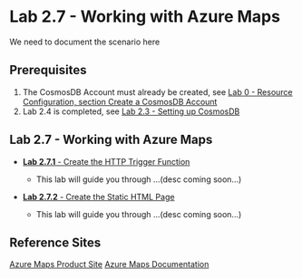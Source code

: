 # Lab 2.7 - Working with Azure Maps
We need to document the scenario here


## Prerequisites
1. The CosmosDB Account must already be created, see [Lab 0 - Resource Configuration, section Create a CosmosDB Account](https://github.com/Azure/IoT-Pi-Day/tree/master/Lab%200%20-%20Resource%20Configuration#create-a-cosmosdb-account)
2. Lab 2.4 is completed, see [Lab 2.3 - Setting up CosmosDB](https://github.com/Azure/IoT-Pi-Day/tree/master/Lab%202%20-%20Working%20with%20Hubway%20Data/Lab%202.4%20-%20Setting%20up%20CosmosDB)

## Lab 2.7 - Working with Azure Maps

- [**Lab 2.7.1** - Create the HTTP Trigger Function](https://github.com/Azure/IoT-Pi-Day/tree/master/Lab%202%20-%20Working%20with%20Hubway%20Data/Lab%202.7%20-%20Working%20with%20Azure%20Maps/Lab%202.7.1%20-%20Function%20Trigger%2C%20HTTP%20Endpoint)
    - This lab will guide you through ...(desc coming soon...)

- [**Lab 2.7.2** - Create the Static HTML Page](https://github.com/Azure/IoT-Pi-Day/tree/master/Lab%202%20-%20Working%20with%20Hubway%20Data/Lab%202.7%20-%20Working%20with%20Azure%20Maps/Lab%202.7.2%20-%20Create%20the%20Static%20HTML%20Page)
    - This lab will guide you through ...(desc coming soon...)

## Reference Sites

[Azure Maps Product Site](https://docs.microsoft.com/en-us/azure/azure-maps/)
[Azure Maps Documentation](https://azure.microsoft.com/en-us/services/azure-maps/)
